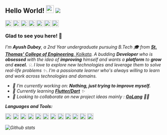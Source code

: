 ## Hello World! <img src="https://raw.githubusercontent.com/iampavangandhi/iampavangandhi/master/gifs/Hi.gif" width="25px"> <img src="https://komarev.com/ghpvc/?username=Ayushd70"></h2>

<a href="https://twitter.com/ayushd70" target="_blank">
  <img align="left" alt="Ayush's Twitter" width="22px" src="https://cdn.jsdelivr.net/npm/simple-icons@v3/icons/twitter.svg" />
</a>
<a href="https://www.linkedin.com/in/ayushd70/" target="_blank">
  <img align="left" alt="Ayush's Linkdein" width="22px" src="https://cdn.jsdelivr.net/npm/simple-icons@v3/icons/linkedin.svg" />
</a>
<a href="https://github.com/Ayushd70" target="_blank">
  <img align="left" alt="Ayush's Github" width="22px" src="https://cdn.jsdelivr.net/npm/simple-icons@v3/icons/github.svg" />
</a>
<a href="mailto:ayushdubey70@gmail.com" target="_blank">
  <img align="left" alt="Ayush's Email" width="22px" src="https://cdn.jsdelivr.net/npm/simple-icons@v3/icons/gmail.svg" />
</a>
<a href="https://t.me/ayushd70" target="_blank">
  <img align="left" alt="Ayush's Telegram" width="22px" src="https://cdn.jsdelivr.net/npm/simple-icons@v3/icons/telegram.svg" />
</a>
<a href="https://instagram.com/ayushd70/" target="_blank">
  <img align="left" alt="Ayush's Instagram" width="22px" src="https://cdn.jsdelivr.net/npm/simple-icons@v3/icons/instagram.svg" />
</a>
<a href="https://facebook.com/HeyImAyushd/" target="_blank">
  <img align="left" alt="Ayush's Facebook" width="22px" src="https://cdn.jsdelivr.net/npm/simple-icons@v3/icons/facebook.svg" />
</a>
<br />

### Glad to see you here! 🤩
<p>
  <i>I'm <b>Ayush Dubey</b>, a 2nd Year undergraduate pursuing B.Tech 🎓 from <a href="https://www.stcet.org" target="_blank"> <b>St. Thomas' College of  Engineering</b>, Kolkata</a>. A budding <b>Developer</b> who is <b>obsessed</b> with the idea of <b>improving</b> himself and wants a <b>platform</b> to <b>grow</b> and <b>excel.</b> 💡.<?i>
  I love to explore new technologies and leverage them to solve real-life problems ✨. I'm a passionate learner who's always willing to learn and work across technologies and domains.
</p>

- 🔭 I’m currently working on: **Nothing, just trying to improve myself.**
- 🌱 Currently learning [**Flutter/Dart**](https://flutter.dev/) ✨
- 👯 Looking to collaborate on new project ideas mainly : [**GoLang**](https://golang.org/) 👨‍💻


**Languages and Tools:**  

<p align="left"> 
<img  height="20"  src="https://cdn.jsdelivr.net/npm/simple-icons@3.3.0/icons/java.svg">
<img  height="20"  src="https://cdn.jsdelivr.net/npm/simple-icons@3.3.0/icons/javascript.svg">
<img  height="20"  src="https://cdn.jsdelivr.net/npm/simple-icons@3.3.0/icons/typescript.svg">
<img  height="20"  src="https://cdn.jsdelivr.net/npm/simple-icons@3.3.0/icons/flutter.svg">
<img  height="20"  src="https://cdn.jsdelivr.net/npm/simple-icons@3.3.0/icons/dart.svg">
<img  height="20"  src="https://cdn.jsdelivr.net/npm/simple-icons@3.3.0/icons/go.svg">
<img  height="20"  src="https://cdn.jsdelivr.net/npm/simple-icons@3.3.0/icons/node-dot-js.svg">
<img  height="20"  src="https://cdn.jsdelivr.net/npm/simple-icons@3.3.0/icons/cplusplus.svg">
<img  height="20"  src="https://cdn.jsdelivr.net/npm/simple-icons@3.3.0/icons/c.svg">
<img  height="20"  src="https://cdn.jsdelivr.net/npm/simple-icons@3.3.0/icons/python.svg">
<img  height="20"  src="https://cdn.jsdelivr.net/npm/simple-icons@3.3.0/icons/git.svg">
<img  height="20"  src="https://cdn.jsdelivr.net/npm/simple-icons@3.3.0/icons/gnubash.svg">
</p>

![Github stats](https://github-readme-stats.vercel.app/api?username=Ayushd70&count_private=true&show_icons=true&title_color=333&icon_color=333)